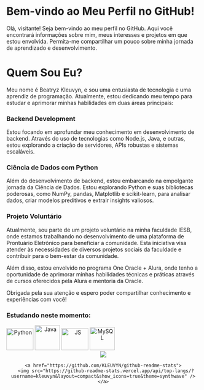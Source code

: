 # Bem-vindo ao Meu Perfil no GitHub!

Olá, visitante! Seja bem-vindo ao meu perfil no GitHub. Aqui você encontrará informações sobre mim, meus interesses e projetos em que estou envolvida. Permita-me compartilhar um pouco sobre minha jornada de aprendizado e desenvolvimento.

# Quem Sou Eu?

Meu nome é Beatryz Kleuvyn, e sou uma entusiasta de tecnologia e uma aprendiz de programação. Atualmente, estou dedicando meu tempo para estudar e aprimorar minhas habilidades em duas áreas principais:

### Backend Development

Estou focando em aprofundar meu conhecimento em desenvolvimento de backend. Através do uso de tecnologias como Node.js, Java, e outras, estou explorando a criação de servidores, APIs robustas e sistemas escaláveis.

### Ciência de Dados com Python

Além do desenvolvimento de backend, estou embarcando na empolgante jornada da Ciência de Dados. Estou explorando Python e suas bibliotecas poderosas, como NumPy, pandas, Matplotlib e scikit-learn, para analisar dados, criar modelos preditivos e extrair insights valiosos.

### Projeto Voluntário

Atualmente, sou parte de um projeto voluntário na minha faculdade IESB, onde estamos trabalhando no desenvolvimento de uma plataforma de Prontuário Eletrônico para beneficiar a comunidade. Esta iniciativa visa atender às necessidades de diversos projetos sociais da faculdade e contribuir para o bem-estar da comunidade.

Além disso, estou envolvido no programa One Oracle + Alura, onde tenho a oportunidade de aprimorar minhas habilidades técnicas e práticas através de cursos oferecidos pela Alura e mentoria da Oracle.

Obrigada pela sua atenção e espero poder compartilhar conhecimento e experiências com você!

### Estudando neste momento:


<div style="display: inline-block; text-align: center;">
  <img src="https://img.icons8.com/?size=256&id=121464&format=png" alt="Python" width="70" height="57" />
  <img src="https://img.icons8.com/?size=256&id=46630&format=png" alt="Java" width="65" height="65" />
  <img src="https://img.icons8.com/?size=256&id=1ZSHk8m9bk4p&format=png" alt="JS" width="70" height="57" />
  <img src="https://img.icons8.com/?size=256&id=42904&format=png" alt="MySQL" width="65" height="60" />
  </div>
  
  <div style="flex: 1; text-align: center;">
  <img src="https://github-readme-stats.vercel.app/api?username=KLEUVYN&show_icons=true&theme=dark" />
 
    <a href="https://github.com/KLEUVYN/github-readme-stats">
      <img src="https://github-readme-stats.vercel.app/api/top-langs/?username=kleuvyn&layout=compact&show_icons=true&theme=synthwave" />
    </a>
  </div>
</div>


